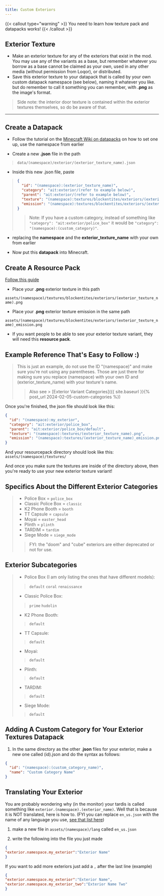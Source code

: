 ```yaml
---
title: Custom Exteriors
---
```


{{< callout type="warning" >}}
  You need to learn how texture pack and datapacks works!
{{< /callout >}}

## Exterior Texture
- Make an exterior texture for any of the exteriors that exist in the mod. You may use any of the variants as a base, but remember whatever you borrow as a base cannot be claimed as your own, used in any other media (without permission from Loqor), or distributed.
- Save this exterior texture to your datapack that is called by your own custom datapack namespace (see below), naming it whatever you like. but do remember to call it something you can remember, with **.png** as the image's format.
> Side note: the interior door texture is contained within the exterior textures themselves, so do be aware of that.

---

## Create a Datapack
- Follow the tutorial on the [Minecraft Wiki on datapacks](https://minecraft.wiki/w/Data_pack) on how to set one up, use the namespace from earlier

- Create a new **.json** file in the path

> `data/(namespace)/exterior/(exterior_texture_name).json`

- Inside this new .json file, paste

> ```json
> {
>   "id": "(namespace):(exterior_texture_name)",
>   "category": "ait:exterior/(refer to example below)",
>   "parent": "ait:exterior/(refer to example below)",
>   "texture": "(namespace):textures/blockentites/exteriors/(exterior_texture_name).png",
>   "emission": "(namespace):textures/blockentites/exteriors/(exterior_texture_name)_emission.png"
> }
> ```
>> Note: If you have a custom category, instead of something like `"category": "ait:exterior/police_box"` it would be `"category": "(namespace):(custom_category)"`.

- replacing the **namespace** and the **exterior_texture_name** with your own from earlier

- Now put this **datapack** into Minecraft.

## Create A Resource Pack
[Follow this guide](https://minecraft.wiki/w/Tutorials/Creating_a_resource_pack)

- Place your **.png** exterior texture in this path

`assets/(namespace)/textures/blockentites/exteriors/(exterior_texture_name).png`

- Place your .**png** exterior texture emission in the same path

`assets/(namespace)/textures/blockentites/exteriors/(exterior_texture_name)_emission.png`

- If you want people to be able to see your exterior texture variant, they will need this **resource pack**.

## Example Reference That's Easy to Follow :)
> This is just an example, do not use the ID "(namespace)" and make sure you're not using any parentheses. Those are just there for making sure you replace (namespace) with your own ID and (exterior_texture_name) with your texture's name.
>> Also see > [Exterior Variant Categories]({{ site.baseurl }}{% post_url 2024-02-05-custom-categories %})

Once you're finished, the json file should look like this:
```json
{
  "id": "(namespace):my_exterior",
  "category": "ait:exterior/police_box",
  "parent": "ait:exterior/police_box/default",
  "texture": "(namespace):textures/(exterior_texture_name).png",
  "emission": "(namespace):textures/(exterior_texture_name)_emission.png"
}
```
And your resourcepack directory should look like this:
```assets/(namespace)/textures/```

And once you make sure the textures are inside of the directory above, then you're ready to use your new exterior texture variant!

## Specifics About the Different Exterior Categories
> - Police Box = `police_box`
> - Classic Police Box = `classic`
> - K2 Phone Booth = `booth`
> - TT Capsule = `capsule`
> - Moyai = `easter_head`
> - Plinth = `plinth`
> - TARDIM = `tardim`
> - Siege Mode = `siege_mode`
> > FYI: the "doom" and "cube" exteriors are either deprecated or not for use.

## Exterior Subcategories
> - Police Box (I am only listing the ones that have different models):
> > `default`
> > `coral`
> > `renaissance`
> - Classic Police Box:
> > `prime`
> > `hudolin`
> - K2 Phone Booth:
> > `default`
> - TT Capsule:
> > `default`
> - Moyai:
> > `default`
> - Plinth:
> >`default`
> - TARDIM:
> > `default`
> - Siege Mode:
> > `default`

## Adding A Custom Category for Your Exterior Textures Datapack
1. In the same directory as the other .**json** files for your exterior, make a new one called (id).json and do the syntax as follows:
```json
{
  "id": "(namespace):(custom_category_name)",
  "name": "Custom Category Name"
}
```

## Translating Your Exterior

You are probably wondering why (in the monitor) your tardis is called something like `exterior.(namespace).(exterior_name)`. Well that is because it is NOT translated, here is how to.
(FYI you can replace `en_us.json` with the name of any language you use, [see that list here](https://minecraft.wiki/w/Language))

1. make a new file in `assets/(namespace)/lang` called `en_us.json`

2. write the following into the file you just made 

``` json
{
"exterior.namespace.my_exterior":"Exterior Name"
}
```
If you want to add more exteriors just add a `,` after the last line
(example)
``` json
{
"exterior.namespace.my_exterior":"Exterior Name",
"exterior.namespace.my_exterior_two":"Exterior Name Two"
}
```